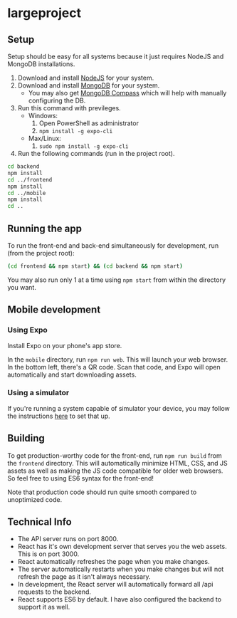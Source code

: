 # largeproject

## Setup
Setup should be easy for all systems because it just requires NodeJS and MongoDB installations.

1. Download and install [NodeJS](https://nodejs.org/en/) for your system.
2. Download and install [MongoDB](https://www.mongodb.com/try/download/community) for your system.
	+ You may also get [MongoDB Compass](https://www.mongodb.com/try/download/compass) which will help with manually configuring the DB.
3. Run this command with previleges.
	+ Windows:
		1. Open PowerShell as administrator
		2. `npm install -g expo-cli`
	+ Max/Linux:
		1. `sudo npm install -g expo-cli`
4. Run the following commands (run in the project root).
```bash
cd backend
npm install
cd ../frontend
npm install
cd ../mobile
npm install
cd ..
```

## Running the app
To run the front-end and back-end simultaneously for development, run (from the project root):
```bash
(cd frontend && npm start) && (cd backend && npm start)
```
You may also run only 1 at a time using `npm start` from within the directory you want.

## Mobile development

### Using Expo
Install Expo on your phone's app store.

In the `mobile` directory, run `npm run web`. This will launch your web browser. In the bottom left, there's a QR code. Scan that code, and Expo will open automatically and start downloading assets.

### Using a simulator
If you're running a system capable of simulator your device, you may follow the instructions [here](https://docs.expo.io/get-started/installation/#running-the-expo-client-on-your-computer) to set that up.

## Building
To get production-worthy code for the front-end, run `npm run build` from the `frontend` directory. This will automatically minimize HTML, CSS, and JS assets as well as making the JS code compatible for older web browsers. So feel free to using ES6 syntax for the front-end!

Note that production code should run quite smooth compared to unoptimized code.

## Technical Info
+ The API server runs on port 8000.
+ React has it's own development server that serves you the web assets. This is on port 3000.
+ React automatically refreshes the page when you make changes.
+ The server automatically restarts when you make changes but will not refresh the page as it isn't always necessary.
+ In development, the React server will automatically forward all /api requests to the backend.
+ React supports ES6 by default. I have also configured the backend to support it as well.